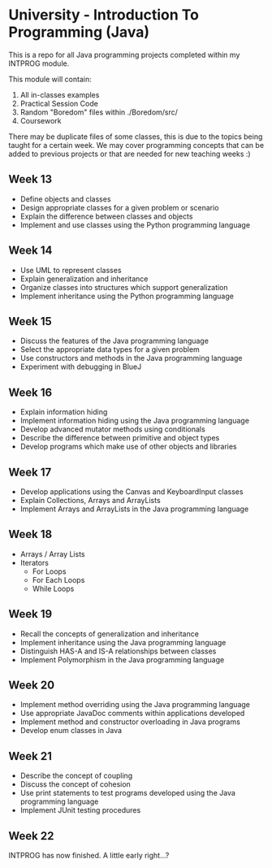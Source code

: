 # University - Introduction To Programming (Java)

This is a repo for all Java programming projects
completed within my INTPROG module.

This module will contain:

1. All in-classes examples
2. Practical Session Code
3. Random "Boredom" files within ./Boredom/src/
4. Coursework

There may be duplicate files of some classes, this is due to the topics being taught for a certain week. We may cover programming concepts that can be added to previous projects or that are needed for new teaching weeks :) 

## Week 13

* Define objects and classes
* Design appropriate classes for a given problem or scenario
* Explain the difference between classes and objects
* Implement and use classes using the Python programming language

## Week 14

* Use UML to represent classes
* Explain generalization and inheritance
* Organize classes into structures which support generalization
* Implement inheritance using the Python programming language

## Week 15

* Discuss the features of the Java programming language
* Select the appropriate data types for a given problem
* Use constructors and methods in the Java programming language
* Experiment with debugging in BlueJ

## Week 16

* Explain information hiding
* Implement information hiding using the Java programming language
* Develop advanced mutator methods using conditionals
* Describe the difference between primitive and object types
* Develop programs which make use of other objects and libraries

## Week 17

* Develop applications using the Canvas and KeyboardInput classes
* Explain Collections, Arrays and ArrayLists
* Implement Arrays and ArrayLists in the Java programming language

## Week 18

* Arrays / Array Lists
* Iterators
	* For Loops
	* For Each Loops
	* While Loops
	
## Week 19

* Recall the concepts of generalization and inheritance 
* Implement inheritance using the Java programming language 
* Distinguish HAS-A and IS-A relationships between classes
* Implement Polymorphism in the Java programming language

## Week 20

* Implement method overriding using the Java programming language 
* Use appropriate JavaDoc comments within applications developed
* Implement method and constructor overloading in Java programs
* Develop enum classes in Java


## Week 21

* Describe the concept of coupling
* Discuss the concept of cohesion
* Use print statements to test programs developed using the Java programming language
* Implement JUnit testing procedures

## Week 22

INTPROG has now finished. A little early right...?